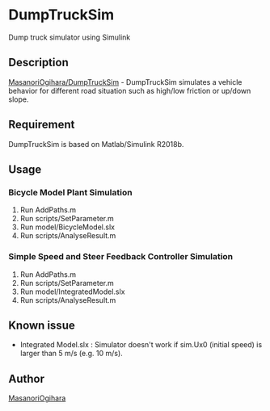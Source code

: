 # DumpTruckSim

Dump truck simulator using Simulink

## Description
[MasanoriOgihara/DumpTruckSim](https://github.com/MasanoriOgihara/DumpTruckSim) - DumpTruckSim simulates a vehicle behavior for different road situation such as high/low friction or up/down slope.

## Requirement
DumpTruckSim is based on Matlab/Simulink R2018b.

## Usage
### Bicycle Model Plant Simulation
1. Run AddPaths.m
2. Run scripts/SetParameter.m
3. Run model/BicycleModel.slx
4. Run scripts/AnalyseResult.m

### Simple Speed and Steer Feedback Controller Simulation
1. Run AddPaths.m
2. Run scripts/SetParameter.m
3. Run model/IntegratedModel.slx
4. Run scripts/AnalyseResult.m

## Known issue
- Integrated Model.slx : Simulator doesn't work if sim.Ux0 (initial speed) is larger than 5 m/s (e.g. 10 m/s).

## Author
[MasanoriOgihara](https://github.com/MasanoriOgihara)
